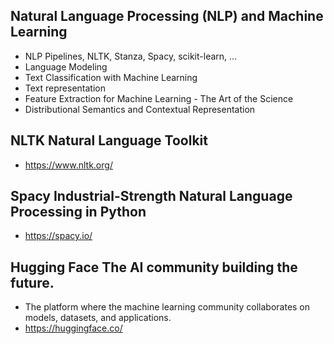## Natural Language Processing (NLP) and Machine Learning
- NLP Pipelines, NLTK, Stanza, Spacy, scikit-learn, …
- Language Modeling
- Text Classification with Machine Learning
- Text representation
- Feature Extraction for Machine Learning - The Art of the Science
- Distributional Semantics and Contextual Representation

## NLTK Natural Language Toolkit
- https://www.nltk.org/

## Spacy Industrial-Strength Natural Language Processing in Python
- https://spacy.io/

## Hugging Face The AI community building the future.
- The platform where the machine learning community collaborates on models, datasets, and applications.
- https://huggingface.co/
